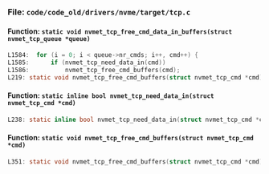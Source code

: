 ### File: `code/code_old/drivers/nvme/target/tcp.c`

#### Function: `static void nvmet_tcp_free_cmd_data_in_buffers(struct nvmet_tcp_queue *queue)`

```c
L1584: 	for (i = 0; i < queue->nr_cmds; i++, cmd++) {
L1585: 		if (nvmet_tcp_need_data_in(cmd))
L1586: 			nvmet_tcp_free_cmd_buffers(cmd);
L219: static void nvmet_tcp_free_cmd_buffers(struct nvmet_tcp_cmd *cmd);
```

#### Function: `static inline bool nvmet_tcp_need_data_in(struct nvmet_tcp_cmd *cmd)`

```c
L238: static inline bool nvmet_tcp_need_data_in(struct nvmet_tcp_cmd *cmd)
```

#### Function: `static void nvmet_tcp_free_cmd_buffers(struct nvmet_tcp_cmd *cmd)`

```c
L351: static void nvmet_tcp_free_cmd_buffers(struct nvmet_tcp_cmd *cmd)
```

